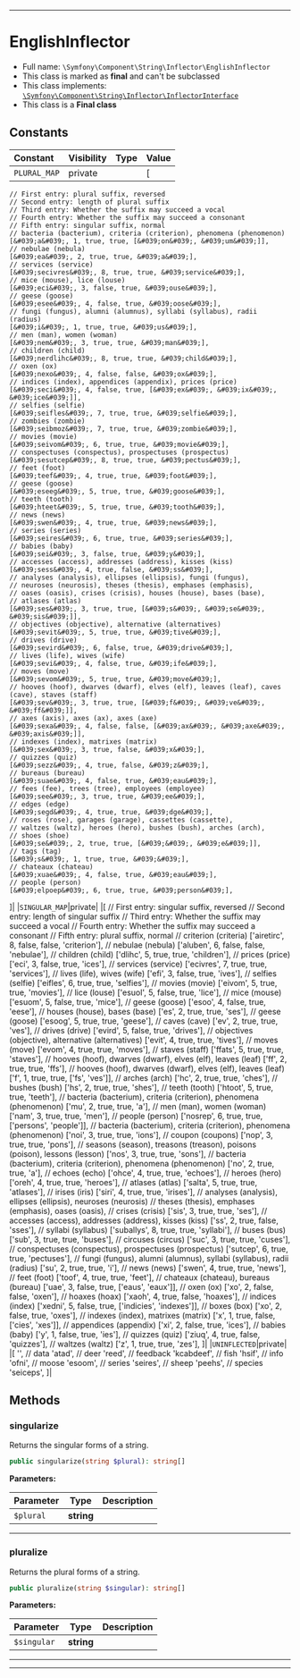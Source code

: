 ***

# EnglishInflector

* Full name: `\Symfony\Component\String\Inflector\EnglishInflector`
* This class is marked as **final** and can't be subclassed
* This class implements:
  [`\Symfony\Component\String\Inflector\InflectorInterface`](./InflectorInterface.md)
* This class is a **Final class**

## Constants

| Constant | Visibility | Type | Value |
|:---------|:-----------|:-----|:------|
|`PLURAL_MAP`|private| |[

    // First entry: plural suffix, reversed
    // Second entry: length of plural suffix
    // Third entry: Whether the suffix may succeed a vocal
    // Fourth entry: Whether the suffix may succeed a consonant
    // Fifth entry: singular suffix, normal
    // bacteria (bacterium), criteria (criterion), phenomena (phenomenon)
    [&#039;a&#039;, 1, true, true, [&#039;on&#039;, &#039;um&#039;]],
    // nebulae (nebula)
    [&#039;ea&#039;, 2, true, true, &#039;a&#039;],
    // services (service)
    [&#039;secivres&#039;, 8, true, true, &#039;service&#039;],
    // mice (mouse), lice (louse)
    [&#039;eci&#039;, 3, false, true, &#039;ouse&#039;],
    // geese (goose)
    [&#039;esee&#039;, 4, false, true, &#039;oose&#039;],
    // fungi (fungus), alumni (alumnus), syllabi (syllabus), radii (radius)
    [&#039;i&#039;, 1, true, true, &#039;us&#039;],
    // men (man), women (woman)
    [&#039;nem&#039;, 3, true, true, &#039;man&#039;],
    // children (child)
    [&#039;nerdlihc&#039;, 8, true, true, &#039;child&#039;],
    // oxen (ox)
    [&#039;nexo&#039;, 4, false, false, &#039;ox&#039;],
    // indices (index), appendices (appendix), prices (price)
    [&#039;seci&#039;, 4, false, true, [&#039;ex&#039;, &#039;ix&#039;, &#039;ice&#039;]],
    // selfies (selfie)
    [&#039;seifles&#039;, 7, true, true, &#039;selfie&#039;],
    // zombies (zombie)
    [&#039;seibmoz&#039;, 7, true, true, &#039;zombie&#039;],
    // movies (movie)
    [&#039;seivom&#039;, 6, true, true, &#039;movie&#039;],
    // conspectuses (conspectus), prospectuses (prospectus)
    [&#039;sesutcep&#039;, 8, true, true, &#039;pectus&#039;],
    // feet (foot)
    [&#039;teef&#039;, 4, true, true, &#039;foot&#039;],
    // geese (goose)
    [&#039;eseeg&#039;, 5, true, true, &#039;goose&#039;],
    // teeth (tooth)
    [&#039;hteet&#039;, 5, true, true, &#039;tooth&#039;],
    // news (news)
    [&#039;swen&#039;, 4, true, true, &#039;news&#039;],
    // series (series)
    [&#039;seires&#039;, 6, true, true, &#039;series&#039;],
    // babies (baby)
    [&#039;sei&#039;, 3, false, true, &#039;y&#039;],
    // accesses (access), addresses (address), kisses (kiss)
    [&#039;sess&#039;, 4, true, false, &#039;ss&#039;],
    // analyses (analysis), ellipses (ellipsis), fungi (fungus),
    // neuroses (neurosis), theses (thesis), emphases (emphasis),
    // oases (oasis), crises (crisis), houses (house), bases (base),
    // atlases (atlas)
    [&#039;ses&#039;, 3, true, true, [&#039;s&#039;, &#039;se&#039;, &#039;sis&#039;]],
    // objectives (objective), alternative (alternatives)
    [&#039;sevit&#039;, 5, true, true, &#039;tive&#039;],
    // drives (drive)
    [&#039;sevird&#039;, 6, false, true, &#039;drive&#039;],
    // lives (life), wives (wife)
    [&#039;sevi&#039;, 4, false, true, &#039;ife&#039;],
    // moves (move)
    [&#039;sevom&#039;, 5, true, true, &#039;move&#039;],
    // hooves (hoof), dwarves (dwarf), elves (elf), leaves (leaf), caves (cave), staves (staff)
    [&#039;sev&#039;, 3, true, true, [&#039;f&#039;, &#039;ve&#039;, &#039;ff&#039;]],
    // axes (axis), axes (ax), axes (axe)
    [&#039;sexa&#039;, 4, false, false, [&#039;ax&#039;, &#039;axe&#039;, &#039;axis&#039;]],
    // indexes (index), matrixes (matrix)
    [&#039;sex&#039;, 3, true, false, &#039;x&#039;],
    // quizzes (quiz)
    [&#039;sezz&#039;, 4, true, false, &#039;z&#039;],
    // bureaus (bureau)
    [&#039;suae&#039;, 4, false, true, &#039;eau&#039;],
    // fees (fee), trees (tree), employees (employee)
    [&#039;see&#039;, 3, true, true, &#039;ee&#039;],
    // edges (edge)
    [&#039;segd&#039;, 4, true, true, &#039;dge&#039;],
    // roses (rose), garages (garage), cassettes (cassette),
    // waltzes (waltz), heroes (hero), bushes (bush), arches (arch),
    // shoes (shoe)
    [&#039;se&#039;, 2, true, true, [&#039;&#039;, &#039;e&#039;]],
    // tags (tag)
    [&#039;s&#039;, 1, true, true, &#039;&#039;],
    // chateaux (chateau)
    [&#039;xuae&#039;, 4, false, true, &#039;eau&#039;],
    // people (person)
    [&#039;elpoep&#039;, 6, true, true, &#039;person&#039;],

]|
|`SINGULAR_MAP`|private| |[
// First entry: singular suffix, reversed
// Second entry: length of singular suffix
// Third entry: Whether the suffix may succeed a vocal
// Fourth entry: Whether the suffix may succeed a consonant
// Fifth entry: plural suffix, normal
// criterion (criteria)
[&#039;airetirc&#039;, 8, false, false, &#039;criterion&#039;],
// nebulae (nebula)
[&#039;aluben&#039;, 6, false, false, &#039;nebulae&#039;],
// children (child)
[&#039;dlihc&#039;, 5, true, true, &#039;children&#039;],
// prices (price)
[&#039;eci&#039;, 3, false, true, &#039;ices&#039;],
// services (service)
[&#039;ecivres&#039;, 7, true, true, &#039;services&#039;],
// lives (life), wives (wife)
[&#039;efi&#039;, 3, false, true, &#039;ives&#039;],
// selfies (selfie)
[&#039;eifles&#039;, 6, true, true, &#039;selfies&#039;],
// movies (movie)
[&#039;eivom&#039;, 5, true, true, &#039;movies&#039;],
// lice (louse)
[&#039;esuol&#039;, 5, false, true, &#039;lice&#039;],
// mice (mouse)
[&#039;esuom&#039;, 5, false, true, &#039;mice&#039;],
// geese (goose)
[&#039;esoo&#039;, 4, false, true, &#039;eese&#039;],
// houses (house), bases (base)
[&#039;es&#039;, 2, true, true, &#039;ses&#039;],
// geese (goose)
[&#039;esoog&#039;, 5, true, true, &#039;geese&#039;],
// caves (cave)
[&#039;ev&#039;, 2, true, true, &#039;ves&#039;],
// drives (drive)
[&#039;evird&#039;, 5, false, true, &#039;drives&#039;],
// objectives (objective), alternative (alternatives)
[&#039;evit&#039;, 4, true, true, &#039;tives&#039;],
// moves (move)
[&#039;evom&#039;, 4, true, true, &#039;moves&#039;],
// staves (staff)
[&#039;ffats&#039;, 5, true, true, &#039;staves&#039;],
// hooves (hoof), dwarves (dwarf), elves (elf), leaves (leaf)
[&#039;ff&#039;, 2, true, true, &#039;ffs&#039;],
// hooves (hoof), dwarves (dwarf), elves (elf), leaves (leaf)
[&#039;f&#039;, 1, true, true, [&#039;fs&#039;, &#039;ves&#039;]],
// arches (arch)
[&#039;hc&#039;, 2, true, true, &#039;ches&#039;],
// bushes (bush)
[&#039;hs&#039;, 2, true, true, &#039;shes&#039;],
// teeth (tooth)
[&#039;htoot&#039;, 5, true, true, &#039;teeth&#039;],
// bacteria (bacterium), criteria (criterion), phenomena (phenomenon)
[&#039;mu&#039;, 2, true, true, &#039;a&#039;],
// men (man), women (woman)
[&#039;nam&#039;, 3, true, true, &#039;men&#039;],
// people (person)
[&#039;nosrep&#039;, 6, true, true, [&#039;persons&#039;, &#039;people&#039;]],
// bacteria (bacterium), criteria (criterion), phenomena (phenomenon)
[&#039;noi&#039;, 3, true, true, &#039;ions&#039;],
// coupon (coupons)
[&#039;nop&#039;, 3, true, true, &#039;pons&#039;],
// seasons (season), treasons (treason), poisons (poison), lessons (lesson)
[&#039;nos&#039;, 3, true, true, &#039;sons&#039;],
// bacteria (bacterium), criteria (criterion), phenomena (phenomenon)
[&#039;no&#039;, 2, true, true, &#039;a&#039;],
// echoes (echo)
[&#039;ohce&#039;, 4, true, true, &#039;echoes&#039;],
// heroes (hero)
[&#039;oreh&#039;, 4, true, true, &#039;heroes&#039;],
// atlases (atlas)
[&#039;salta&#039;, 5, true, true, &#039;atlases&#039;],
// irises (iris)
[&#039;siri&#039;, 4, true, true, &#039;irises&#039;],
// analyses (analysis), ellipses (ellipsis), neuroses (neurosis)
// theses (thesis), emphases (emphasis), oases (oasis),
// crises (crisis)
[&#039;sis&#039;, 3, true, true, &#039;ses&#039;],
// accesses (access), addresses (address), kisses (kiss)
[&#039;ss&#039;, 2, true, false, &#039;sses&#039;],
// syllabi (syllabus)
[&#039;suballys&#039;, 8, true, true, &#039;syllabi&#039;],
// buses (bus)
[&#039;sub&#039;, 3, true, true, &#039;buses&#039;],
// circuses (circus)
[&#039;suc&#039;, 3, true, true, &#039;cuses&#039;],
// conspectuses (conspectus), prospectuses (prospectus)
[&#039;sutcep&#039;, 6, true, true, &#039;pectuses&#039;],
// fungi (fungus), alumni (alumnus), syllabi (syllabus), radii (radius)
[&#039;su&#039;, 2, true, true, &#039;i&#039;],
// news (news)
[&#039;swen&#039;, 4, true, true, &#039;news&#039;],
// feet (foot)
[&#039;toof&#039;, 4, true, true, &#039;feet&#039;],
// chateaux (chateau), bureaus (bureau)
[&#039;uae&#039;, 3, false, true, [&#039;eaus&#039;, &#039;eaux&#039;]],
// oxen (ox)
[&#039;xo&#039;, 2, false, false, &#039;oxen&#039;],
// hoaxes (hoax)
[&#039;xaoh&#039;, 4, true, false, &#039;hoaxes&#039;],
// indices (index)
[&#039;xedni&#039;, 5, false, true, [&#039;indicies&#039;, &#039;indexes&#039;]],
// boxes (box)
[&#039;xo&#039;, 2, false, true, &#039;oxes&#039;],
// indexes (index), matrixes (matrix)
[&#039;x&#039;, 1, true, false, [&#039;cies&#039;, &#039;xes&#039;]],
// appendices (appendix)
[&#039;xi&#039;, 2, false, true, &#039;ices&#039;],
// babies (baby)
[&#039;y&#039;, 1, false, true, &#039;ies&#039;],
// quizzes (quiz)
[&#039;ziuq&#039;, 4, true, false, &#039;quizzes&#039;],
// waltzes (waltz)
[&#039;z&#039;, 1, true, true, &#039;zes&#039;],
]|
|`UNINFLECTED`|private| |[
&#039;&#039;,
// data
&#039;atad&#039;,
// deer
&#039;reed&#039;,
// feedback
&#039;kcabdeef&#039;,
// fish
&#039;hsif&#039;,
// info
&#039;ofni&#039;,
// moose
&#039;esoom&#039;,
// series
&#039;seires&#039;,
// sheep
&#039;peehs&#039;,
// species
&#039;seiceps&#039;,
]|

## Methods

### singularize

Returns the singular forms of a string.

```php
public singularize(string $plural): string[]
```

**Parameters:**

| Parameter | Type | Description |
|-----------|------|-------------|
| `$plural` | **string** |  |

***

### pluralize

Returns the plural forms of a string.

```php
public pluralize(string $singular): string[]
```

**Parameters:**

| Parameter | Type | Description |
|-----------|------|-------------|
| `$singular` | **string** |  |

***


***

